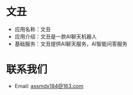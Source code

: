 # 文丑

- 应用名称：文丑
- 应用介绍：文丑是一款AI聊天机器人
- 基础服务：文丑提供AI聊天服务，AI智能问答服务

# 联系我们

- Email:  assmdx184@163.com
